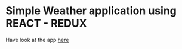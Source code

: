 # Simple Weather application using REACT - REDUX
Have look at the app [here](https://vamsi-krishna-kodimela.github.io/weather-app-react-redux)